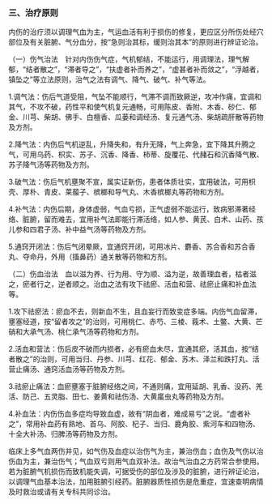 ### 三、治疗原则

内伤的治疗须以调理气血为主，气运血活有利于损伤的修复，更应区分所伤处经穴部位及有关脏腑、气分血分，按“急则治其标，缓则治其本”的原则进行辨证论治。

（一）伤气治法　针对内伤伤气症，气机郁结，不能运行，用调理法，理气解郁，“结者散之”，“滞者导之”，“扶虚者补而养之”，“虚甚者补而敛之”，“浮越者，镇坠之”等立法原则，治气之法有调气、降气、破气、补气等法。

1.调气法：伤后气道受阻，气坠不能顺行，气滞不调而致厥逆，攻冲作痛，宜调和其气，不攻不破，药性平和使气机复元通畅，可用陈皮、香附、木香、砂仁、郁金、川芎、柴胡、佛手、白檀香、瓜蒌和调经汤、复元通气汤、柴胡疏肝散等药物及方剂。

2.降气法：内伤后气机逆乱，升降失和，有升无降，气上奔急，宜下降其升腾之气，可用乌药、枳实、苏子、沉香、降香、柿蒂、旋覆花、代赭石和沉香降气散、苏子降气汤等药物及方剂。

3.破气法：伤后气机壅聚不宣，属实证新伤，患者体质壮实，宜用破法，可用枳壳、厚朴、青皮、莱菔子、槟榔和导气丸、木香槟榔丸等药物和方剂。

4.补气法：内伤后期，身体虚弱，气血亏损，正气虚弱不能运行，致病邪滞著经络、脏腑，留而难去，宜用补气法即能行滞活络，如人参、黄芪、白术、山药、孩儿参和四君子汤、补中益气汤等药物及方剂。

5.通窍开闭法：伤后气闭晕厥，宜通窍开闭，可用冰片、麝香、苏合香和苏合香丸、夺命丹，外用（搐鼻药）通关散等药物和方剂。

（二）伤血治法　血以滋为养、行为用、守为顺、溢为逆，故善理血者，枯者滋之，瘀者行之，逆者顺之。治血之法有攻下祛瘀、活血和营、祛瘀止痛和补血法等。

1.攻下祛瘀法：瘀血不去，则新血不生，且血妄行而致变症多端。内伤气血留滞，壅塞经道，按“留者攻之”的治则，可用桃仁、赤芍、三棱、莪术、土鳖、大黄、芒硝和大承气汤、桃仁承气汤等药物和方剂。

2.活血和营法：伤后皮不破而内损者，必有瘀血未尽，宜通其瘀，活其血，按“结者散之”的治则，可用当归、丹参、川芎、红花、郁金、苏木、泽兰和跌打丸、活营止痛汤、通窍活血汤等药物及方剂。

3.祛瘀止痛法：血瘀壅塞于脏腑经络之间，不通则痛，宜用延胡、乳香、没药、羌活、防己、五灵脂、田七、姜黄和祛伤汤、大黄䗪虫丸等药物及方剂。

4.补血法：内伤伤血多症均导致血虚，故有“阴血者，难成易亏”之说。“虚者补之”，常用补血药有熟地、首乌、阿胶、杞子、当归、鹿角胶、紫河车和四物汤、十全大补汤、归脾汤等药物及方剂。

临床上多气血两伤并见，如气伤及血症以治伤气为主，兼治伤血；血伤及气伤以治伤血为主，兼治伤气；气血双亏则用气血双补法。故治气治血之方药常合参使用。若为脏腑气机损伤而致机能失调，可据受伤的部位及涉及的脏腑，进行辨证论治，以调理气血基本治法，加用脏腑引经药。脏腑器质性损伤是危重症，宜速查明病情及时救治或请有关专科共同诊治。

